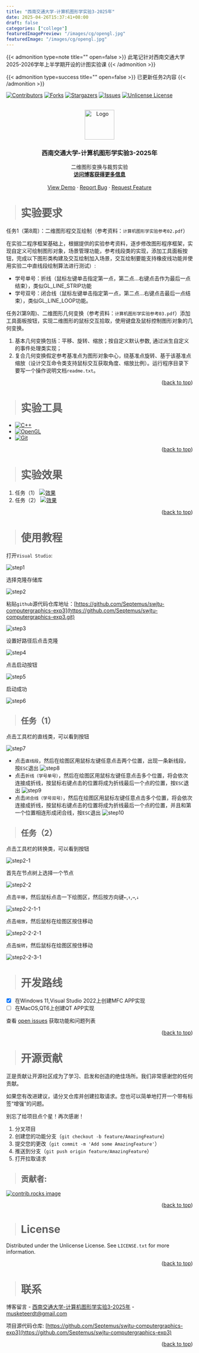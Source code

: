 ```yaml
---
title: "西南交通大学-计算机图形学实验3-2025年"
date: 2025-04-26T15:37:41+08:00
draft: false
categories: ["college"]
featuredImagePreview: "/images/cg/opengl.jpg"
featuredImage: "/images/cg/opengl.jpg"
---
```


{{< admonition type=note title="" open=false >}}
此笔记针对西南交通大学2025-2026学年上半学期开设的计图实验课
{{< /admonition >}}

{{< admonition type=success title="" open=false >}}
已更新任务2内容
{{< /admonition >}}



<!-- Improved compatibility of back to top link: See: https://github.com/Septemus/swjtu-computergraphics-exp3/pull/73 -->
<a id="readme-top"></a>
<!--
*** Thanks for checking out the swjtu-computergraphics-exp. If you have a suggestion
*** that would make this better, please fork the repo and create a pull request
*** or simply open an issue with the tag "enhancement".
*** Don't forget to give the project a star!
*** Thanks again! Now go create something AMAZING! :D
-->



<!-- PROJECT SHIELDS -->
<!--
*** I'm using markdown "reference style" links for readability.
*** Reference links are enclosed in brackets [ ] instead of parentheses ( ).
*** See the bottom of this document for the declaration of the reference variables
*** for contributors-url, forks-url, etc. This is an optional, concise syntax you may use.
*** https://www.markdownguide.org/basic-syntax/#reference-style-links
-->
[![Contributors][contributors-shield]][contributors-url]
[![Forks][forks-shield]][forks-url]
[![Stargazers][stars-shield]][stars-url]
[![Issues][issues-shield]][issues-url]
[![Unlicense License][license-shield]][license-url]



<!-- PROJECT LOGO -->
<br />
<div align="center">
  <a href="https://github.com/Septemus/swjtu-computergraphics-exp3">
    <img src="/images/logo.png" alt="Logo" width="80" height="80">
  </a>

  <h3 align="center">西南交通大学-计算机图形学实验3-2025年</h3>

  <p align="center">
    二维图形变换与裁剪实验
    <br />
    <a href="https://septemus.github.io/computer_graphics_exp3/"><strong>访问博客获得更多信息</strong></a>
    <br />
    <br />
    <a href="https://github.com/Septemus/swjtu-computergraphics-exp3">View Demo</a>
    &middot;
    <a href="https://github.com/Septemus/swjtu-computergraphics-exp3/issues/new?labels=bug&template=bug-report---.md">Report Bug</a>
    &middot;
    <a href="https://github.com/Septemus/swjtu-computergraphics-exp3/issues/new?labels=enhancement&template=feature-request---.md">Request Feature</a>
  </p>
</div>



<!-- ABOUT THE PROJECT -->
> # 实验要求



任务1（第8周）：二维图形程交互绘制（参考资料：`计算机图形学实验参考02.pdf`）

在实验二程序框架基础上，根据提供的实验参考资料，逐步修改图形程序框架，实现自定义可绘制图形对象，场景管理功能，参考线段类的实现，添加工具面板按钮，完成以下图形类构建及交互绘制加入场景，交互绘制要能支持橡皮线功能并使用实验二中直线段绘制算法进行测试）:

- 学号单号：折线（鼠标左键单击指定第一点，第二点...右键点击作为最后一点结束），类似GL_LINE_STRIP功能
- 学号双号：闭合线（鼠标左键单击指定第一点，第二点...右键点击最后一点结束），类似GL_LINE_LOOP功能。

任务2(第9周)、二维图形几何变换（参考资料：`计算机图形学实验参考03.pdf`）添加工具面板按钮，实现二维图形的鼠标交互拾取，使用键盘及鼠标控制图形对象的几何变换。

1. 基本几何变换包括：平移、旋转、缩放；按自定义默认参数, 通过派生自定义的事件处理类实现；
2. 复合几何变换假定参考基准点为图形对象中心，绕基准点旋转、基于该基准点缩放（设计交互命令类支持鼠标交互获取角度、缩放比例）。运行程序目录下要写一个操作说明文档`readme.txt`。

<p align="right">(<a href="#readme-top">back to top</a>)</p>



> # 实验工具



- [![C++][C++]][C++-url]
- [![OpenGL][OpenGL]][OpenGL-url]
- [![Git][Git]][Git-url]

<p align="right">(<a href="#readme-top">back to top</a>)</p>



<!-- GETTING STARTED -->
> # 实验效果


1. 任务（1）
    [![效果][result]](https://example.com) 
1. 任务（2）
    [![效果][result2]](https://example.com) 

<p align="right">(<a href="#readme-top">back to top</a>)</p>


> # 使用教程

打开`Visual Studio`:

![step1](/images/step1.png)

选择克隆存储库

![step2](/images/step2.png)

粘贴`github`源代码仓库地址：[https://github.com/Septemus/swjtu-computergraphics-exp3](https://github.com/Septemus/swjtu-computergraphics-exp3.git)

![step3](/images/cg/exp3/step3.png)

设置好路径后点击克隆

![step4](/images/step4.png)

点击启动按钮

![step5](/images/step5.png)

启动成功

![step6](/images/cg/exp3/step6.png)

> ## 任务（1）

点击工具栏的直线类，可以看到按钮

![step7](/images/cg/exp3/step7.png)

- 点击`直线段`，然后在绘图区用鼠标左键任意点击两个位置，出现一条新线段，按`ESC`退出
    ![step8](/images/cg/exp3/step8.png)
- 点击`折线（学号单号）`，然后在绘图区用鼠标左键任意点击多个位置，将会依次连接成折线，按鼠标右键点击的位置将成为折线最后一个点的位置，按`ESC`退出
    ![step9](/images/cg/exp3/step9.png)
- 点击`闭合线（学号双号）`，然后在绘图区用鼠标左键任意点击多个位置，将会依次连接成折线，按鼠标右键点击的位置将成为折线最后一个点的位置，并且和第一个位置相连形成闭合线，按`ESC`退出
    ![step10](/images/cg/exp3/step10.png)

> ## 任务（2）

点击工具栏的转换类，可以看到按钮

![step2-1](/images/cg/exp3/step2-1.png)

首先在节点树上选择一个节点

![step2-2](/images/cg/exp3/step2-2.png)

点击`平移`，然后鼠标点击一下绘图区，然后按方向键`←`,`↑`,`→`,`↓`

![step2-2-1-1](/images/cg/exp3/step2-2-1-1.gif)

点击`缩放`，然后鼠标在绘图区按住移动

![step2-2-2-1](/images/cg/exp3/step2-2-2-1.gif)

点击`旋转`，然后鼠标在绘图区按住移动

![step2-2-3-1](/images/cg/exp3/step2-2-3-1.gif)


<!-- ROADMAP -->
> # 开发路线

- [x] 在Windows 11,Visual Studio 2022上创建MFC APP实现
- [ ] 在MacOS,QT6上创建QT APP实现

查看 [open issues](https://github.com/Septemus/swjtu-computergraphics-exp3/issues) 获取功能和问题列表

<p align="right">(<a href="#readme-top">back to top</a>)</p>



<!-- CONTRIBUTING -->
> # 开源贡献

正是贡献让开源社区成为了学习、启发和创造的绝佳场所。我们非常感谢您的任何贡献。

如果您有改进建议，请分叉仓库并创建拉取请求。您也可以简单地打开一个带有标签“增强”的问题。

别忘了给项目点个星！再次感谢！

1. 分叉项目
2. 创建您的功能分支（`git checkout -b feature/AmazingFeature`）
3. 提交您的更改（`git commit -m 'Add some AmazingFeature'`）
4. 推送到分支（`git push origin feature/AmazingFeature`）
5. 打开拉取请求

> ## 贡献者:

<a href="https://github.com/Septemus/swjtu-computergraphics-exp3/graphs/contributors">
  <img src="https://contrib.rocks/image?repo=septemus/swjtu-computergraphics-exp3" alt="contrib.rocks image" />
</a>

<p align="right">(<a href="#readme-top">back to top</a>)</p>



<!-- LICENSE -->
> # License

Distributed under the Unlicense License. See `LICENSE.txt` for more information.

<p align="right">(<a href="#readme-top">back to top</a>)</p>



<!-- CONTACT -->
> # 联系

博客留言 - [西南交通大学-计算机图形学实验3-2025年](https://septemus.github.io/computer_graphics_exp3/) - [musketeerdt@gmail.com](musketeerdt@gmail.com)

项目源代码仓库: [https://github.com/Septemus/swjtu-computergraphics-exp3](https://github.com/Septemus/swjtu-computergraphics-exp3)

<p align="right">(<a href="#readme-top">back to top</a>)</p>





<!-- MARKDOWN LINKS & IMAGES -->
<!-- https://www.markdownguide.org/basic-syntax/#reference-style-links -->
[contributors-shield]: https://img.shields.io/github/contributors/septemus/swjtu-computergraphics-exp3.svg?style=for-the-badge
[contributors-url]: https://github.com/Septemus/swjtu-computergraphics-exp3/graphs/contributors
[forks-shield]: https://img.shields.io/github/forks/septemus/swjtu-computergraphics-exp3.svg?style=for-the-badge
[forks-url]: https://github.com/Septemus/swjtu-computergraphics-exp3/network/members
[stars-shield]: https://img.shields.io/github/stars/septemus/swjtu-computergraphics-exp3.svg?style=for-the-badge
[stars-url]: https://github.com/Septemus/swjtu-computergraphics-exp3/stargazers
[issues-shield]: https://img.shields.io/github/issues/septemus/swjtu-computergraphics-exp3.svg?style=for-the-badge
[issues-url]: https://github.com/Septemus/swjtu-computergraphics-exp3/issues
[license-shield]: https://img.shields.io/github/license/septemus/swjtu-computergraphics-exp3.svg?style=for-the-badge
[license-url]: https://github.com/Septemus/swjtu-computergraphics-exp3/blob/master/LICENSE.txt
[linkedin-shield]: https://img.shields.io/badge/-LinkedIn-black.svg?style=for-the-badge&logo=linkedin&colorB=555
[linkedin-url]: https://linkedin.com/in/septemus
[product-screenshot]: images/screenshot.png
[result]: /images/cg/exp3/result.png
[result2]: /images/cg/exp3/result2.png
[Next.js]: https://img.shields.io/badge/next.js-000000?style=for-the-badge&logo=nextdotjs&logoColor=white
[C++]: https://img.shields.io/badge/c++-000000?style=for-the-badge&logo=cplusplus&logoColor=white
[C++-url]: https://en.wikipedia.org/wiki/C++
[OpenGL]: https://img.shields.io/badge/opengl-000000?style=for-the-badge&logo=opengl&logoColor=white
[OpenGL-url]: https://www.opengl.org/
[Git]: https://img.shields.io/badge/Git-000000?style=for-the-badge&logo=git&logoColor=white
[Git-url]: https://git-scm.com/downloads
[Next-url]: https://nextjs.org/
[React.js]: https://img.shields.io/badge/React-20232A?style=for-the-badge&logo=react&logoColor=61DAFB
[React-url]: https://reactjs.org/
[Vue.js]: https://img.shields.io/badge/Vue.js-35495E?style=for-the-badge&logo=vuedotjs&logoColor=4FC08D
[Vue-url]: https://vuejs.org/
[Angular.io]: https://img.shields.io/badge/Angular-DD0031?style=for-the-badge&logo=angular&logoColor=white
[Angular-url]: https://angular.io/
[Svelte.dev]: https://img.shields.io/badge/Svelte-4A4A55?style=for-the-badge&logo=svelte&logoColor=FF3E00
[Svelte-url]: https://svelte.dev/
[Laravel.com]: https://img.shields.io/badge/Laravel-FF2D20?style=for-the-badge&logo=laravel&logoColor=white
[Laravel-url]: https://laravel.com
[Bootstrap.com]: https://img.shields.io/badge/Bootstrap-563D7C?style=for-the-badge&logo=bootstrap&logoColor=white
[Bootstrap-url]: https://getbootstrap.com
[JQuery.com]: https://img.shields.io/badge/jQuery-0769AD?style=for-the-badge&logo=jquery&logoColor=white
[JQuery-url]: https://jquery.com 